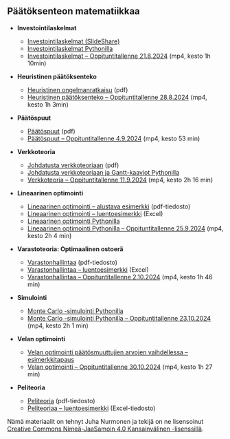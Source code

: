 ## Päätöksenteon matematiikkaa


* __Investointilaskelmat__
  * <a href="https://www.slideshare.net/slideshow/investointilaskelmat-123566310/123566310">Investointilaskelmat (SlideShare)</a>
  * <a href="https://nbviewer.org/github/juhanurmonen/financial-calculations/blob/main/investoinnit.ipynb">Investointilaskelmat Pythonilla</a>
  * <a href="https://video.haaga-helia.fi/media/Strategiset+paatoksentekomallitA+Investoinnit/0_8l0zad05">Investointilaskelmat &ndash; Oppituntitallenne 21.8.2024</a> (mp4, kesto 1h 10min)

* __Heuristinen päätöksenteko__
  *  <a href="https://haagahelia-my.sharepoint.com/:b:/g/personal/nurju_haaga-helia_fi/EQQUM1RS9YdEt7qB2_l0bzkBwYfWJmFGLUnQ_y_naAQKDg?e=T8gfd2">Heuristinen ongelmanratkaisu</a> (pdf)
  *  <a href="https://video.haaga-helia.fi/media/P%C3%A4%C3%A4toksentekomallitA+Heuristinen+p%C3%A4%C3%A4toksenteko/0_r6z7ydc8">Heuristinen päätöksenteko &ndash; Oppituntitallenne 28.8.2024</a> (mp4, kesto 1h 3min)

* __Päätöspuut__
  * <a href="https://haagahelia-my.sharepoint.com/:b:/g/personal/nurju_haaga-helia_fi/EXdjNU3k005AjAfrinuA4eoBOaYM_vJWcvGuQvYIQ3_Lng?e=L5ULR5">Päätöspuut</a> (pdf)
  * <a href="https://video.haaga-helia.fi/media/2024_0904_Paatoksentekomallit_Paatospuut/0_n2il45c7">Päätöspuut &ndash; Oppituntitallenne 4.9.2024</a> (mp4, kesto 53 min)
  
* __Verkkoteoria__
  * <a href="https://haagahelia-my.sharepoint.com/:b:/g/personal/nurju_haaga-helia_fi/Ef6Czcu9hrREgdJB-R3uvokBVMP7DS9JWzbrBE6T-CxJEA?e=So1kH2">Johdatusta verkkoteoriaan</a> (pdf)
  * <a href="https://nbviewer.org/github/juhanurmonen/decision-making/blob/main/verkkoteoria.ipynb">Johdatusta verkkoteoriaan ja Gantt-kaaviot Pythonilla</a>
  * <a href="https://video.haaga-helia.fi/media/Strategiset+p%C3%A4%C3%A4t%C3%B6ksentekomallitA+Verkkoteoria%2C+luento+11.9.2024/0_82kyg0sa">Verkkoteoria &ndash; Oppituntitallenne 11.9.2024</a> (mp4, kesto 2h 16 min)
    
* __Lineaarinen optimointi__
  * <a href="https://haagahelia-my.sharepoint.com/:b:/g/personal/nurju_haaga-helia_fi/EVfRm7TSH8FDkguCLaAhsHoB2JmpRnj_W_m6d7X66sGoZw?e=C4FfNW"> Lineaarinen optimointi &ndash; alustava esimerkki</a> (pdf-tiedosto)
  * <a href="https://haagahelia-my.sharepoint.com/:x:/g/personal/nurju_haaga-helia_fi/EdK4e6kqgFBIkJ4eEr2Y4SkBIs7q0h1ZhWDnmyR4Ip1Ojg?e=BaPcTg"> Lineaarinen optimointi &ndash; luentoesimerkki</a> (Excel)
  *  <a href="https://nbviewer.org/github/juhanurmonen/decision-making/blob/main/lineaarinen_optimointi.ipynb"> Lineaarinen optimointi Pythonilla</a>
  *  <a href="https://video.haaga-helia.fi/media/Strategiset+p%C3%A4%C3%A4toksentekomallitA+Lineaarinen+optimointi%2C+luento+25.9.2024/0_btn1w8zs">Lineaarinen optimointi Pythonilla &ndash; Oppituntitallenne 25.9.2024</a> (mp4, kesto 2h 4 min)

* __Varastoteoria: Optimaalinen ostoerä__
  * <a href="https://haagahelia-my.sharepoint.com/:b:/g/personal/nurju_haaga-helia_fi/ERiZRHoev-5FvNcxwyxFbu8Bxv4HiWEorkncA0kT_tzmzw?e=DxFSHR">Varastonhallintaa</a> (pdf-tiedosto)
  *  <a href="https://haagahelia-my.sharepoint.com/:x:/g/personal/nurju_haaga-helia_fi/EXYbJ7vPVXNKhsD9ohH6lI8BbrNBbLmEkzlCk1oKesBNeA?e=of8OCu">Varastonhallintaa &ndash; luentoesimerkki</a> (Excel)
  *  <a href="https://video.haaga-helia.fi/media/Strategiset+p%C3%A4%C3%A4t%C3%B6ksentekomallitA+Varastonhallinta%2C+luento+2.10.2024/0_3m98i2e3">Varastonhallintaa &ndash; Oppituntitallenne 2.10.2024</a> (mp4, kesto 1h 46 min)

* __Simulointi__
  * <a href="https://nbviewer.org/github/juhanurmonen/decision-making/blob/main/Monte_Carlo_simulointi_Pythonilla.ipynb">Monte Carlo -simulointi Pythonilla</a>
  * <a href="https://video.haaga-helia.fi/media/Monte+Carlo+simulointi+Pythonilla%2C+luento+23.10.2024/0_il3b92zs">Monte Carlo -simulointi Pythonilla &ndash; Oppituntitallenne 23.10.2024</a> (mp4, kesto 2h 1 min)

* __Velan optimointi__
  * <a href="https://nbviewer.org/github/juhanurmonen/decision-making/blob/main/velan_optimointi.ipynb">Velan optimointi päätösmuuttujien arvojen vaihdellessa &ndash; esimerkkitapaus</a>
  * <a href="https://video.haaga-helia.fi/media/Strategiset+p%C3%A4%C3%A4t%C3%B6ksentekomallitA+Velan+optimointi%2C+luento+30.10.2024/0_g1xo1s9g">Velan optimointi &ndash; Oppituntitallenne 30.10.2024</a> (mp4, kesto 1h 27 min)

* __Peliteoria__
  * <a href="https://haagahelia-my.sharepoint.com/:b:/g/personal/nurju_haaga-helia_fi/EdfGqoP8cLBKvmBffG4vaIkB6u7wGJxfwOHl60S7ZRufLw?e=0M6hYD"> Peliteoria</a> (pdf-tiedosto)
  * <a href="https://haagahelia-my.sharepoint.com/:x:/g/personal/nurju_haaga-helia_fi/EWV7ErneWMBGhDz1RGHvIxwB-hFidAQLU2m5KF3uq5PXIg?e=xcAbpE"> Peliteoriaa &ndash; luentoesimerkki</a> (Excel-tiedosto)



Nämä materiaalit on tehnyt Juha Nurmonen ja tekijä on ne lisensoinut <a href="http://creativecommons.org/licenses/by-sa/4.0/">Creative Commons Nimeä-JaaSamoin 4.0 Kansainvälinen -lisenssillä</a>.
